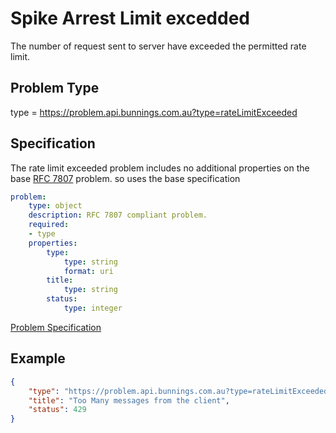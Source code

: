 # Spike Arrest Limit excedded 

The number of request sent to server have exceeded the permitted rate limit. 

## Problem Type

type = https://problem.api.bunnings.com.au?type=rateLimitExceeded

## Specification

The rate limit exceeded problem includes no additional properties on the base [RFC 7807](https://tools.ietf.org/html/rfc7807) problem.
so uses the base specification

```yaml
problem:
    type: object
    description: RFC 7807 compliant problem.
    required:
    - type
    properties:
        type:
            type: string
            format: uri
        title:
            type: string
        status:
            type: integer
```
[Problem Specification](./problem.yaml)

## Example

```json
{
    "type": "https://problem.api.bunnings.com.au?type=rateLimitExceeded",
    "title": "Too Many messages from the client",
    "status": 429
}
```
